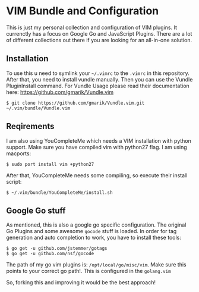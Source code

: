VIM Bundle and Configuration
===========================

This is just my personal collection and configuration of VIM plugins. It currenctly has a focus on
Google Go and JavaScript Plugins. There are a lot of different collections out there if you are
looking for an all-in-one solution.

Installation
------------

To use this u need to symlink your `~/.vimrc` to the `.vimrc` in this repository.
After that, you need to install vundle manually. Then you can use the Vundle PluginInstall 
command. For Vundle Usage please read their documentation here:
https://github.com/gmarik/Vundle.vim

```
$ git clone https://github.com/gmarik/Vundle.vim.git ~/.vim/bundle/Vundle.vim
```

Reqirements
-----------

I am also using YouCompleteMe which needs a VIM installation with python support. Make sure you have
compiled vim with python27 flag. I am using macports:

```
$ sudo port install vim +python27
```

After that, YouCompleteMe needs some compiling, so execute their install script:

```
$ ~/.vim/bundle/YouCompleteMe/install.sh
```

Google Go stuff
---------------

As mentioned, this is also a google go specific configuration. The original Go Plugins and some
awesome `gocode` stuff is loaded. In order for tag generation and auto completion to work, you have
to install these tools:

```
$ go get -u github.com/jstemmer/gotags
$ go get -u github.com/nsf/gocode
```

The path of my go vim plugins is: `/opt/local/go/misc/vim`. Make sure this points to your correct
go path!. This is configured in the `golang.vim`

So, forking this and improving it would be the best approach!
